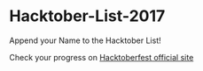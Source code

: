 # Hacktober-List-2017
Append your Name to the Hacktober List!



Check your progress on [Hacktoberfest official site](https://hacktoberfest.digitalocean.com/stats/)
